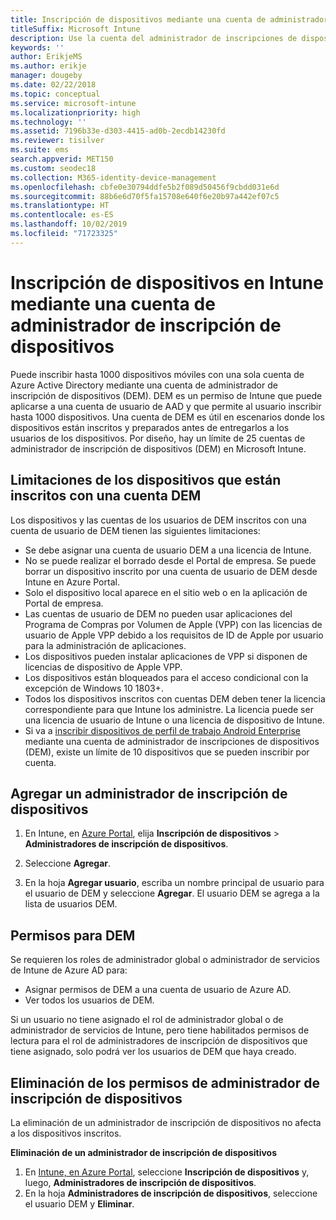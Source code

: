 ```yaml
---
title: Inscripción de dispositivos mediante una cuenta de administrador de inscripción de dispositivos
titleSuffix: Microsoft Intune
description: Use la cuenta del administrador de inscripciones de dispositivos para inscribir dispositivos en Intune.
keywords: ''
author: ErikjeMS
ms.author: erikje
manager: dougeby
ms.date: 02/22/2018
ms.topic: conceptual
ms.service: microsoft-intune
ms.localizationpriority: high
ms.technology: ''
ms.assetid: 7196b33e-d303-4415-ad0b-2ecdb14230fd
ms.reviewer: tisilver
ms.suite: ems
search.appverid: MET150
ms.custom: seodec18
ms.collection: M365-identity-device-management
ms.openlocfilehash: cbfe0e30794ddfe5b2f089d50456f9cbdd031e6d
ms.sourcegitcommit: 88b6e6d70f5fa15708e640f6e20b97a442ef07c5
ms.translationtype: HT
ms.contentlocale: es-ES
ms.lasthandoff: 10/02/2019
ms.locfileid: "71723325"
---
```

# <a name="enroll-devices-in-intune-by-using-a-device-enrollment-manager-account"></a>Inscripción de dispositivos en Intune mediante una cuenta de administrador de inscripción de dispositivos

Puede inscribir hasta 1000 dispositivos móviles con una sola cuenta de Azure Active Directory mediante una cuenta de administrador de inscripción de dispositivos (DEM). DEM es un permiso de Intune que puede aplicarse a una cuenta de usuario de AAD y que permite al usuario inscribir hasta 1000 dispositivos. Una cuenta de DEM es útil en escenarios donde los dispositivos están inscritos y preparados antes de entregarlos a los usuarios de los dispositivos. Por diseño, hay un límite de 25 cuentas de administrador de inscripción de dispositivos (DEM) en Microsoft Intune.

## <a name="limitations-of-devices-that-are-enrolled-with-a-dem-account"></a>Limitaciones de los dispositivos que están inscritos con una cuenta DEM

Los dispositivos y las cuentas de los usuarios de DEM inscritos con una cuenta de usuario de DEM tienen las siguientes limitaciones:

- Se debe asignar una cuenta de usuario DEM a una licencia de Intune.
- No se puede realizar el borrado desde el Portal de empresa. Se puede borrar un dispositivo inscrito por una cuenta de usuario de DEM desde Intune en Azure Portal.
- Solo el dispositivo local aparece en el sitio web o en la aplicación de Portal de empresa.
- Las cuentas de usuario de DEM no pueden usar aplicaciones del Programa de Compras por Volumen de Apple (VPP) con las licencias de usuario de Apple VPP debido a los requisitos de ID de Apple por usuario para la administración de aplicaciones.
- Los dispositivos pueden instalar aplicaciones de VPP si disponen de licencias de dispositivo de Apple VPP.
- Los dispositivos están bloqueados para el acceso condicional con la excepción de Windows 10 1803+.
- Todos los dispositivos inscritos con cuentas DEM deben tener la licencia correspondiente para que Intune los administre. La licencia puede ser una licencia de usuario de Intune o una licencia de dispositivo de Intune.
- Si va a [inscribir dispositivos de perfil de trabajo Android Enterprise](android-work-profile-enroll.md) mediante una cuenta de administrador de inscripciones de dispositivos (DEM), existe un límite de 10 dispositivos que se pueden inscribir por cuenta.


## <a name="add-a-device-enrollment-manager"></a>Agregar un administrador de inscripción de dispositivos

1. En Intune, en [Azure Portal](https://aka.ms/intuneportal), elija **Inscripción de dispositivos** > **Administradores de inscripción de dispositivos**.

2. Seleccione **Agregar**.

3. En la hoja **Agregar usuario**, escriba un nombre principal de usuario para el usuario de DEM y seleccione **Agregar**. El usuario DEM se agrega a la lista de usuarios DEM.

## <a name="permissions-for-dem"></a>Permisos para DEM

Se requieren los roles de administrador global o administrador de servicios de Intune de Azure AD para:
- Asignar permisos de DEM a una cuenta de usuario de Azure AD.
- Ver todos los usuarios de DEM.

Si un usuario no tiene asignado el rol de administrador global o de administrador de servicios de Intune, pero tiene habilitados permisos de lectura para el rol de administradores de inscripción de dispositivos que tiene asignado, solo podrá ver los usuarios de DEM que haya creado.


## <a name="remove-device-enrollment-manager-permissions"></a>Eliminación de los permisos de administrador de inscripción de dispositivos

La eliminación de un administrador de inscripción de dispositivos no afecta a los dispositivos inscritos.

**Eliminación de un administrador de inscripción de dispositivos**

1. En [Intune, en Azure Portal](https://aka.ms/intuneportal), seleccione **Inscripción de dispositivos** y, luego, **Administradores de inscripción de dispositivos**.
2. En la hoja **Administradores de inscripción de dispositivos**, seleccione el usuario DEM y **Eliminar**.

